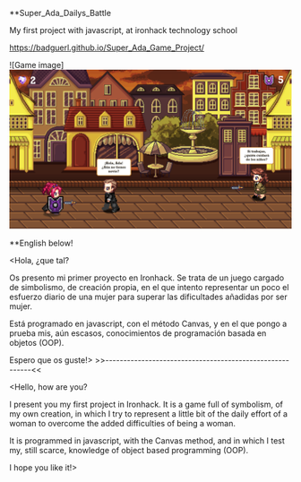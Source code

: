 
**Super_Ada_Dailys_Battle

My first project with javascript, at ironhack technology school

https://badguerl.github.io/Super_Ada_Game_Project/

![Game image]
<img src="https://github.com/BadGuerl/Super_Ada_Game_Project/blob/master/assets/img/previsualizacion.png">

**English below!

<Hola, ¿que tal?

Os presento mi primer proyecto en Ironhack. Se trata de un juego cargado de simbolismo, de creación propia, en el que intento representar un poco el esfuerzo diario de una mujer para superar las dificultades añadidas por ser mujer.

Está programado en javascript, con el método Canvas, y en el que pongo a prueba mis, aún escasos, conocimientos de programación basada en objetos (OOP).

Espero que os guste!>
                 >>---------------------------------------------------------<<

<Hello, how are you?

I present you my first project in Ironhack. It is a game full of symbolism, of my own creation, in which I try to represent a little bit of the daily effort of a woman to overcome the added difficulties of being a woman.

It is programmed in javascript, with the Canvas method, and in which I test my, still scarce, knowledge of object based programming (OOP).

I hope you like it!>
